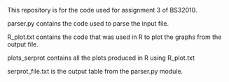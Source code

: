 This repository is for the code used for assignment 3 of BS32010.

parser.py contains the code used to parse the input file.

R_plot.txt contains the code that was used in R to plot the graphs from the output file.

plots_serprot contains all the plots produced in R using R_plot.txt 

serprot_file.txt is the output table from the parser.py module.
